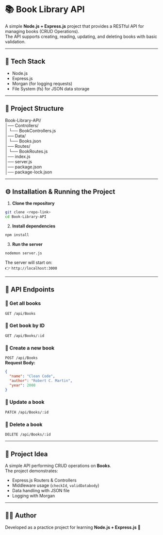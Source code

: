 # 📚 Book Library API

A simple **Node.js + Express.js** project that provides a RESTful API for managing books (CRUD Operations).  
The API supports creating, reading, updating, and deleting books with basic validation.

---

## 🚀 Tech Stack
- Node.js
- Express.js
- Morgan (for logging requests)
- File System (fs) for JSON data storage

---

## 📂 Project Structure
Book-Library-API/  
│── Controllers/  
│   └── BookControllers.js  
│── Data/  
│   └── Books.json  
│── Routes/  
│   └── BookRoutes.js  
│── index.js  
│── server.js  
│── package.json  
│── package-lock.json  

---

## ⚙️ Installation & Running the Project

1. **Clone the repository**
```bash
git clone <repo-link>
cd Book-Library-API
```

2. **Install dependencies**
```bash
npm install
```

3. **Run the server**
```bash
nodemon server.js
```

The server will start on:  
👉 `http://localhost:3000`

---

## 📌 API Endpoints

### 🔹 Get all books
`GET /api/Books`

### 🔹 Get book by ID
`GET /api/Books/:id`

### 🔹 Create a new book
`POST /api/Books`  
**Request Body:**
```json
{
  "name": "Clean Code",
  "author": "Robert C. Martin",
  "year": 2008
}
```

### 🔹 Update a book
`PATCH /api/Books/:id`  

### 🔹 Delete a book
`DELETE /api/Books/:id`

---

## 🎯 Project Idea
A simple API performing CRUD operations on **Books**.  
The project demonstrates:

- Express.js Routers & Controllers  
- Middleware usage (`checkId`, `validDatabody`)  
- Data handling with JSON file  
- Logging with Morgan  

---

## 👨‍💻 Author
Developed as a practice project for learning **Node.js + Express.js** 🚀
